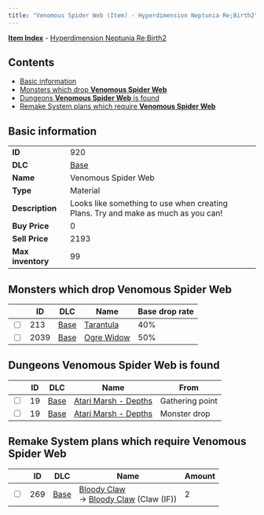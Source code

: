 ```yaml
---
title: "Venomous Spider Web (Item) - Hyperdimension Neptunia Re;Birth2"
---
```


[**Item Index**](/neptunia/rb2/item/index.html) - [Hyperdimension Neptunia Re;Birth2](/neptunia/rb2)

## Contents

- [Basic information](#basic-information)
- [Monsters which drop **Venomous Spider Web**](#monsters-which-drop-venomous-spider-web)
- [Dungeons **Venomous Spider Web** is found](#dungeons-venomous-spider-web-is-found)
- [Remake System plans which require **Venomous Spider Web**](#remake-system-plans-which-require-venomous-spider-web)

## Basic information

|   |   |
| -- | -- |
| **ID** | 920 |
| **DLC** | [Base](/neptunia/rb2/dlc/0-base.html) |
| **Name** | Venomous Spider Web |
| **Type** | Material |
| **Description** | Looks like something to use when creating Plans. Try and make as much as you can! |
| **Buy Price** | 0 |
| **Sell Price** | 2193 |
| **Max inventory** | 99 |

## Monsters which drop **Venomous Spider Web**

|    | ID | DLC | Name | Base drop rate |
| -- | -- | --- | ---- | -------------- |
| <input type="checkbox" id="rb2-monster-0-213" class="trackbox" /> | 213 | [Base](/neptunia/rb2/dlc/0-base.html) | [Tarantula](/neptunia/rb2/monster/0-213-tarantula.html) | 40% |
| <input type="checkbox" id="rb2-monster-0-2039" class="trackbox" /> | 2039 | [Base](/neptunia/rb2/dlc/0-base.html) | [Ogre Widow](/neptunia/rb2/monster/0-2039-ogre-widow.html) | 50% |

## Dungeons **Venomous Spider Web** is found

|    | ID | DLC | Name | From |
| -- | -- | --- | ---- | ---- |
| <input type="checkbox" id="rb2-dungeon-0-19" class="trackbox" /> | 19 | [Base](/neptunia/rb2/dlc/0-base.html) | [Atari Marsh - Depths](/neptunia/rb2/dungeon/0-19-atari-marsh-depths.html) | Gathering point |
| <input type="checkbox" id="rb2-dungeon-0-19" class="trackbox" /> | 19 | [Base](/neptunia/rb2/dlc/0-base.html) | [Atari Marsh - Depths](/neptunia/rb2/dungeon/0-19-atari-marsh-depths.html) | Monster drop |

## Remake System plans which require **Venomous Spider Web**

|    | ID | DLC | Name | Amount |
| -- | -- | --- | ---- | ------ |
| <input type="checkbox" id="rb2-remake-0-269" class="trackbox" /> | 269 | [Base](/neptunia/rb2/dlc/0-base.html) | [Bloody Claw](/neptunia/rb2/remake/0-269-bloody-claw.html)<br />→ [Bloody Claw](/neptunia/rb2/item/0-1253-bloody-claw.html) (Claw (IF)) | 2 |